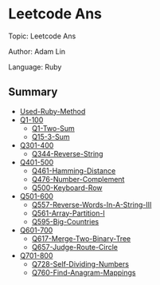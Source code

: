 # Leetcode Ans

Topic: Leetcode Ans

Author: Adam Lin

Language: Ruby

## Summary

* [Used-Ruby-Method](used-ruby-method.md)
* [Q1-100](q1-50.md)
  * [Q1-Two-Sum](q1-100/q1-two-sum.md)
  * [Q15-3-Sum](q1-100/q15-3-sum.md)
* [Q301-400](q300-350.md)
  * [Q344-Reverse-String](q301-400/q344-reverse-string.md)
* [Q401-500](q451-500.md)
  * [Q461-Hamming-Distance](q401-500/q461-hamming-distance.md)
  * [Q476-Number-Complement](q401-500/q476-number-complement.md)
  * [Q500-Keyboard-Row](/q401-500/q500-keyboard-row.md)
* [Q501-600](q551-600.md)
  * [Q557-Reverse-Words-In-A-String-III](q501-600/q557-reverse-words-in-a-string-iii.md)
  * [Q561-Array-Partition-I](q501-600/q561-array-partition-i.md)
  * [Q595-Big-Countries](q501-600/q595-big-countries.md)
* [Q601-700](q600-650.md)
  * [Q617-Merge-Two-Binary-Tree](q601-700/q617-merge-two-binary-tree.md)
  * [Q657-Judge-Route-Circle](q601-700/q657-judge-route-circle.md)
* [Q701-800](q700-750.md)
  * [Q728-Self-Dividing-Numbers](q701-800/q728-self-dividing-numbers.md)
  * [Q760-Find-Anagram-Mappings](q701-800/q760-find-anagram-mappings.md)



